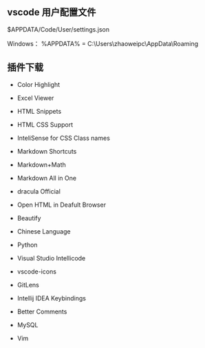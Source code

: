 
## vscode 用户配置文件

$APPDATA/Code/User/settings.json

Windows：
%APPDATA% = C:\Users\zhaoweipc\AppData\Roaming

## 插件下载

- Color Highlight
- Excel Viewer
- HTML Snippets
- HTML CSS Support
- InteliSense for CSS Class names
- Markdown Shortcuts
- Markdown+Math
- Markdown All in One
- dracula Official
- Open HTML in Deafult Browser
- Beautify
- Chinese Language
- Python
- Visual Studio Intellicode
- vscode-icons
- GitLens
- Intellij IDEA Keybindings
- Better Comments

- MySQL
- Vim
